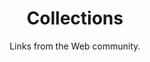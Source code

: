 ---
Type : "tags"
layout : "collections"
title: "Collections"
subtitle : "Links from the Web community."
---